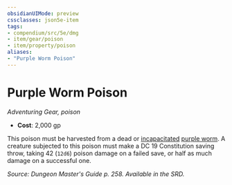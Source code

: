 ```yaml
---
obsidianUIMode: preview
cssclasses: json5e-item
tags:
- compendium/src/5e/dmg
- item/gear/poison
- item/property/poison
aliases: 
- "Purple Worm Poison"
---
```

# Purple Worm Poison
*Adventuring Gear, poison*  

- **Cost**: 2,000 gp

This poison must be harvested from a dead or [incapacitated](/Systems/5e/rules/conditions.md#incapacitated) [purple worm](/Systems/5e/bestiary/monstrosity/purple-worm.md). A creature subjected to this poison must make a DC 19 Constitution saving throw, taking 42 (`12d6`) poison damage on a failed save, or half as much damage on a successful one.

*Source: Dungeon Master's Guide p. 258. Available in the SRD.*